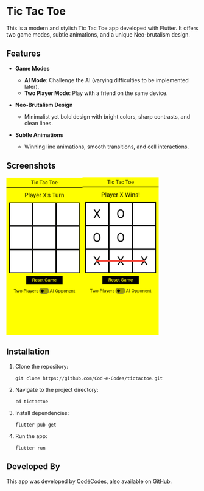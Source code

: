 
# Tic Tac Toe

This is a modern and stylish Tic Tac Toe app developed with Flutter. It offers two game modes, subtle animations, and a unique Neo-brutalism design.

## Features

- **Game Modes**
  - **AI Mode**: Challenge the AI (varying difficulties to be implemented later).
  - **Two Player Mode**: Play with a friend on the same device.
  
- **Neo-Brutalism Design**
  - Minimalist yet bold design with bright colors, sharp contrasts, and clean lines.

- **Subtle Animations**
  - Winning line animations, smooth transitions, and cell interactions.

## Screenshots

<img src="screenshot1.png" alt="Screenshot 1" width="200"><img src="screenshot2.png" alt="Screenshot 2" width="200">

## Installation

1. Clone the repository:
   ```
   git clone https://github.com/Cod-e-Codes/tictactoe.git
   ```
2. Navigate to the project directory:
   ```
   cd tictactoe
   ```
3. Install dependencies:
   ```
   flutter pub get
   ```
4. Run the app:
   ```
   flutter run
   ```

## Developed By

This app was developed by [CodēCodes](https://www.cod-e-codes.com), also available on [GitHub](https://github.com/Cod-e-Codes).
